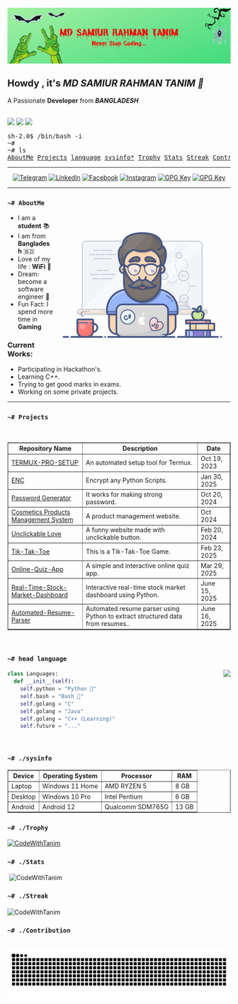 [![MasterHead](https://github.com/CodeWithTanim/README-MANAGER/blob/main/Google%20Classroom%20Header%20Let's%20get%20spooky!.gif)](http://www.msrtanim.xyz)

<h2>Howdy , it's <i>MD SAMIUR RAHMAN TANIM 👋</i></h2>
A Passionate <b>Developer</b> from <i><b>BANGLADESH</b></i> 
<br /><br />

<!-- Badges -->
<p>
    <a href="#"><img src="https://img.shields.io/github/followers/CodeWithTanim?style=social&label=follow"></a>
    <a href="#"><img src="https://img.shields.io/github/stars/CodeWithTanim?style=social"></a>
    <a href="#"><img src="https://hits.seeyoufarm.com/api/count/incr/badge.svg?url=https%3A%2F%2Fgithub.com%2FCodeWithTanim&title=Visitors&count_bg=%230073EB"></a>
</p>

<!-- Console? -->
<pre>
sh-2.0$ /bin/bash -i
~#
~# ls
<a href="#-AboutMe">AboutMe</a> <a href="#-projects">Projects</a> <a href="#-head-language">language</a> <a href="#-sysinfo">sysinfo*</a> <a href="#-Trophy">Trophy</a> <a href="#-Stats">Stats</a> <a href="#-Streak">Streak</a> <a href="#-Contribution">Contribution</a>
</pre>

<!-- Social Badges-->
<hr />
<p align=center>
    <a href="https://t.me/CodeWithTanim" target="_blank"><img
            src="https://img.shields.io/badge/Telegram-%232CA5E0?style=for-the-badge&logoColor=white&logo=telegram"
            alt="Telegram"></a>
    <a href="https://www.linkedin.com/in/CodeWithTanim" target="_blank"><img
            src="https://img.shields.io/badge/LinkedIn-%230077B5?style=for-the-badge&logo=linkedin" alt="LinkedIn"></a>
    <a href="https://facebook.com/CodeWithTanim" target="_blank"><img
            src="https://img.shields.io/badge/Facebook-%231877F2?style=for-the-badge&logoColor=white&logo=facebook"
            alt="Facebook"></a>
    <a href="https://instagram.com/CodeWithTanim" target="_blank"><img
            src="https://img.shields.io/badge/Instagram-%23E4405F?style=for-the-badge&logoColor=white&logo=instagram"
            alt="Instagram"></a>
    <a href="https://youtube.com/@CodeWithTanim" target="_blank"><img
            src="https://img.shields.io/badge/YouTube-white?style=for-the-badge&logoColor=red&logo=YouTube"
            alt="GPG Key"></a>
    <a href="https://exploitinject.ct.ws/" target="_blank"><img
            src="https://img.shields.io/badge/Website-Green?style=for-the-badge&logoColor=red&logo=Earth"
            alt="GPG Key"></a>
</p>
<hr />

### `~# AboutMe`
<a href="#"><img align="right" height=300 src="assets/programmer.gif"></a>

- I am a **student** 📚
- I am from **Bangladesh** 🇧🇩 
- Love of my life : **WiFi** 🛜
- Dream: become a software engineer 💸
- Fun Fact: I spend more time in **Gaming**

### Current Works:
- Participating in Hackathon's.
- Learning C++.
- Trying to get good marks in exams.
- Working on some private projects.
<hr />

### `~# Projects`
<br>
<table border="1">
    <tr>
        <th>Repository Name</th>
        <th>Description</th>
        <th>Date</th>
    </tr>
    <tr>
        <td><a href="https://github.com/CodeWithTanim/TERMUX-SETUP-PRO">TERMUX-PRO-SETUP</a></td>
        <td>An automated setup tool for Termux.</td>
        <td>Oct 19, 2023</td>
    </tr>
    <tr>
        <td><a href="https://github.com/CodeWithTanim/ENC">ENC</a></td>
        <td>Encrypt any Python Scripts.</td>
        <td>Jan 30, 2025</td>
    </tr>
    <tr>
        <td><a href="https://github.com/CodeWithTanim/Password-Generator">Password Generator</a></td>
        <td>It works for making strong password.</td>
        <td>Oct 20, 2024</td>
    </tr>
    <tr>
        <td><a href="https://github.com/CodeWithTanim/Cosmetics-Product-Management-System">Cosmetics Products Management System</a></td>
        <td>A product management website.</td>
        <td>Oct 2024</td>
    </tr>
    <tr>
        <td><a href="https://github.com/CodeWithTanim/Unclickable-Love">Unclickable Love</a></td>
        <td>A funny website made with unclickable button.</td>
        <td>Feb 20, 2024</td>
    </tr>
        <tr>
        <td><a href="https://github.com/CodeWithTanim/Tik-Tak-Toe">Tik-Tak-Toe</a></td>
        <td>This is a Tik-Tak-Toe Game.</td>
        <td>Feb 23, 2025</td>
    </tr>
        </tr>
        <tr>
        <td><a href="https://github.com/CodeWithTanim/Online-Quiz-App">Online-Quiz-App</a></td>
        <td>A simple and interactive online quiz app.</td>
        <td>Mar 29, 2025</td>
    </tr>
    </tr>
        </tr>
        <tr>
        <td><a href="https://github.com/CodeWithTanim/real-time-stock-market-dashboard">Real-Time-Stock-Market-Dashboard</a></td>
        <td>Interactive real-time stock market dashboard using Python.</td>
        <td>June 15, 2025</td>
    </tr>
    </tr>
        </tr>
        <tr>
        <td><a href="https://github.com/CodeWithTanim/automated-resume-parser">Automated-Resume-Parser</a></td>
        <td>Automated resume parser using Python to extract structured data from resumes..</td>
        <td>June 16, 2025</td>
    </tr>
</table>

<br/>

<!-- Languages -->
### `~# head language`
<a href="#"><img align="right" height=150 src="https://github-readme-stats.vercel.app/api/top-langs/?username=CodeWithTanim&layout=compact&theme=react&hide=html,css&hide_border=true&card_width=380&hide_title=true&langs_count=6"></a>

```python
class Languages:
  def __init__(self):
    self.python = "Python 🐍"
    self.bash = "Bash 🔩"
    self.golang = "C"
    self.golang = "Java"
    self.golang = "C++ (Learning)"
    self.future = "..."
```

<br/>

<!-- System Info -->
### `~# ./sysinfo`
<table border="1">
  <tr>
    <th>Device</th>
    <th>Operating System</th>
    <th>Processor</th>
    <th>RAM</th>
  </tr>
  <tr>
    <td>Laptop</td>
    <td>Windows 11 Home</td>
    <td>AMD RYZEN 5</td>
    <td>8 GB</td>
  </tr>
  <tr>
    <td>Desktop</td>
    <td>Windows 10 Pro</td>
    <td>Intel Pentium</td>
    <td>6 GB</td>
  </tr>
  <tr>
    <td>Android</td>
    <td>Android 12</td>
    <td>Qualcomm SDM765G</td>
    <td>13 GB</td>
  </tr>
</table>

<!-- GitHub Trophy -->
### `~# ./Trophy`
<p align="left"> <a href="https://github.com/ryo-ma/github-profile-trophy"><img src="https://github-profile-trophy.vercel.app/?username=CodeWithTanim" alt="CodeWithTanim" /></a> </p>

<!-- GitHub Stats -->
### `~# ./Stats`
<p>&nbsp;<img align="center" src="https://github-readme-stats.vercel.app/api?username=CodeWithTanim&show_icons=true&locale=en" alt="CodeWithTanim" /></p>

<!-- GitHub Contribution -->
### `~# ./Streak`
<p><img align="center" src="https://github-readme-streak-stats.herokuapp.com/?user=CodeWithTanim" alt="CodeWithTanim" /></p>

### `~# ./Contribution`
<br clear="both">

<img src="https://raw.githubusercontent.com/CodeWithTanim/CodeWithTanim/output/snake.svg" alt="Snake animation" />
<!-- end -->

